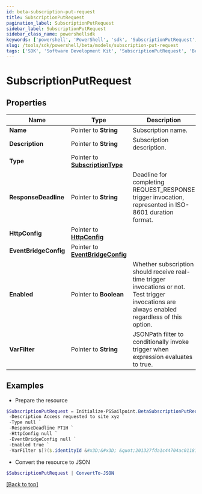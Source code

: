 ```yaml
---
id: beta-subscription-put-request
title: SubscriptionPutRequest
pagination_label: SubscriptionPutRequest
sidebar_label: SubscriptionPutRequest
sidebar_class_name: powershellsdk
keywords: ['powershell', 'PowerShell', 'sdk', 'SubscriptionPutRequest', 'BetaSubscriptionPutRequest'] 
slug: /tools/sdk/powershell/beta/models/subscription-put-request
tags: ['SDK', 'Software Development Kit', 'SubscriptionPutRequest', 'BetaSubscriptionPutRequest']
---
```



# SubscriptionPutRequest

## Properties

Name | Type | Description | Notes
------------ | ------------- | ------------- | -------------
**Name** |  Pointer to **String** | Subscription name. | [optional] 
**Description** |  Pointer to **String** | Subscription description. | [optional] 
**Type** |  Pointer to [**SubscriptionType**](subscription-type) |  | [optional] 
**ResponseDeadline** |  Pointer to **String** | Deadline for completing REQUEST_RESPONSE trigger invocation, represented in ISO-8601 duration format. | [optional] [default to "PT1H"]
**HttpConfig** |  Pointer to [**HttpConfig**](http-config) |  | [optional] 
**EventBridgeConfig** |  Pointer to [**EventBridgeConfig**](event-bridge-config) |  | [optional] 
**Enabled** |  Pointer to **Boolean** | Whether subscription should receive real-time trigger invocations or not.  Test trigger invocations are always enabled regardless of this option. | [optional] [default to $true]
**VarFilter** |  Pointer to **String** | JSONPath filter to conditionally invoke trigger when expression evaluates to true. | [optional] 

## Examples

- Prepare the resource
```powershell
$SubscriptionPutRequest = Initialize-PSSailpoint.BetaSubscriptionPutRequest  -Name Access request subscription `
 -Description Access requested to site xyz `
 -Type null `
 -ResponseDeadline PT1H `
 -HttpConfig null `
 -EventBridgeConfig null `
 -Enabled true `
 -VarFilter $[?($.identityId &#x3D;&#x3D; &quot;201327fda1c44704ac01181e963d463c&quot;)]
```

- Convert the resource to JSON
```powershell
$SubscriptionPutRequest | ConvertTo-JSON
```


[[Back to top]](#) 

